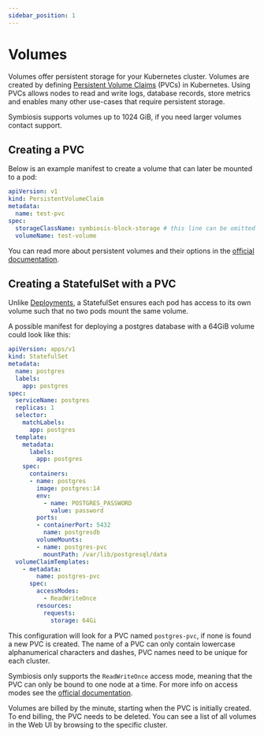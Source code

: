 ```yaml
---
sidebar_position: 1
---
```

# Volumes

Volumes offer persistent storage for your Kubernetes cluster. Volumes are created by defining [Persistent Volume Claims](https://kubernetes.io/docs/concepts/storage/persistent-volumes/) (PVCs) in Kubernetes. Using PVCs allows nodes to read and write logs, database records, store metrics and enables many other use-cases that require persistent storage.

Symbiosis supports volumes up to 1024 GiB, if you need larger volumes contact support.

## Creating a PVC

Below is an example manifest to create a volume that can later be mounted to a pod:

```yaml
apiVersion: v1
kind: PersistentVolumeClaim
metadata:
  name: test-pvc
spec:
  storageClassName: symbiosis-block-storage # this line can be omitted as symbiosis-block-storage is the default CSI driver
  volumeName: test-volume
```

You can read more about persistent volumes and their options in the [official documentation](https://kubernetes.io/docs/concepts/storage/persistent-volumes/).

## Creating a StatefulSet with a PVC

Unlike [Deployments](https://kubernetes.io/docs/concepts/workloads/controllers/deployment/), a StatefulSet ensures each pod has access to its own volume such that no two pods mount the same volume.

A possible manifest for deploying a postgres database with a 64GiB volume could look like this:

```yaml
apiVersion: apps/v1
kind: StatefulSet
metadata:
  name: postgres
  labels:
    app: postgres
spec:
  serviceName: postgres
  replicas: 1
  selector:
    matchLabels:
      app: postgres
  template:
    metadata:
      labels:
        app: postgres
    spec:
      containers:
      - name: postgres
        image: postgres:14
        env:
          - name: POSTGRES_PASSWORD
            value: password
        ports:
        - containerPort: 5432
          name: postgresdb
        volumeMounts:
        - name: postgres-pvc
          mountPath: /var/lib/postgresql/data
  volumeClaimTemplates:
    - metadata:
        name: postgres-pvc
      spec:
        accessModes:
          - ReadWriteOnce
        resources:
          requests:
            storage: 64Gi
```

This configuration will look for a PVC named `postgres-pvc`, if none is found a new PVC is created. The name of a PVC can only contain lowercase alphanumerical characters and dashes, PVC names need to be unique for each cluster.

Symbiosis only supports the `ReadWriteOnce` access mode, meaning that the PVC can only be bound to one node at a time. For more info on access modes see the [official documentation](https://kubernetes.io/docs/concepts/storage/persistent-volumes/#access-modes).

Volumes are billed by the minute, starting when the PVC is initially created. To end billing, the PVC needs to be deleted. You can see a list of all volumes in the Web UI by browsing to the specific cluster.
